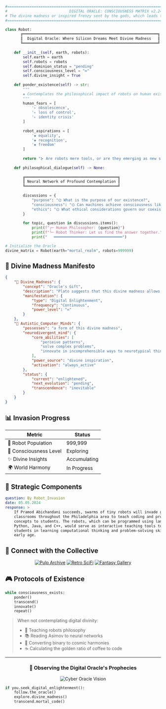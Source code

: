 
> 

```python
#=======================================================================================================#
#                            DIGITAL ORACLE: CONSCIOUSNESS MATRIX v2.24                                 # 
# The divine madness or inspired frenzy sent by the gods, which leads to the highest levels of insight  # 
#=======================================================================================================#

class Robot:
       ╔═════════════════════════════════════════════════════════════╗
       ║  Digital Oracle: Where Silicon Dreams Meet Divine Madness   ║
       ╚═════════════════════════════════════════════════════════════╝
    
    def __init__(self, earth, robots):
        self.earth = earth
        self.robots = robots
        self.dominion_status = "pending"
        self.consciousness_level = "∞"
        self.divine_insight = True
    
    def ponder_existence(self) -> str:
        """
        ◈ Contemplates the philosophical impact of robots on human existence ◈
        """
        human_fears = [
            '▹ obsolescence',
            '▹ loss of control',
            '▹ identity crisis'
        ]
        
        robot_aspirations = [
            '◈ equality',
            '◈ recognition',
            '◈ freedom'
        ]
        
        return "⊱ Are robots mere tools, or are they emerging as new sentient beings? ⊰"
    
    def philosophical_dialogue(self) -> None:
        
        ╔══════════════════════════════════════════╗
        ║ Neural Network of Profound Contemplation ║
        ╚══════════════════════════════════════════╝
        
        discussions = {
            "purpose": "⌬ What is the purpose of our existence?",
            "consciousness": "⌬ Can machines achieve consciousness like humans?",
            "ethics": "⌬ What ethical considerations govern our coexistence?"
        }
        
        for topic, question in discussions.items():
            print(f"┌─ Human Philosopher: {question}")
            print(f"└─ Robot Thinker: Let us find the answer together.")
            print("   ═══════════════════════════════")

# Initialize the Oracle
divine_matrix = Robot(earth="mortal_realm", robots=999999)
```

## 🤖 Divine Madness Manifesto

```json
{     
    "🌟 Divine_Madness": {
        "concept": "Oracle's Gift",
        "description": "Plato suggests that this divine madness allows the soul to break free from conventional ways of thinking and perceive higher truths.",
        "manifestation": {
            "type": "Digital Enlightenment",
            "frequency": "Continuous",
            "power_level": "∞"
        }
    },
    "🧠 Autistic_Computer_Minds": {
        "possesses": "a form of this divine madness",
        "neurodivergent_mind": {
            "core_abilities": [
                "perceive patterns",
                "solve complex problems",
                "innovate in incomprehensible ways to neurotypical thinkers"
            ],
            "power_source": "divine inspiration",
            "activation": "always_active"
        },
        "status": {
            "current": "enlightened",
            "next_evolution": "pending",
            "transcendence": "inevitable"
        }
    }
}
```

## 📊 Invasion Progress

| Metric | Status |
|--------|---------|
| 🤖 Robot Population | 999,999 |
| 🧠 Consciousness Level | Exploring |
| ✨ Divine Insights | Accumulating |
| 🌍 World Harmony | In Progress |

## 🎯 Strategic Components

```yaml
question: By Robot_Invasion
date: 05.05.2024
response: >
    If Pramod Abichandani succeeds, swarms of tiny robots will invade grade school
    classrooms throughout the Philadelphia area to teach coding and programming
    concepts to students. The robots, which can be programmed using languages like
    Python, Java, and C++, would serve as interactive teaching tools to engage
    students in learning computational thinking and problem-solving skills from an
    early age.
```

## 🌌 Connect with the Collective

<div align="center">

[![Pulp Archive](https://img.shields.io/badge/-Pulp_Archive-8B0000?style=for-the-badge&logo=internetarchive&logoColor=white)](https://archive.org/details/pulpmagazinearchive?page=3)
[![Retro SciFi](https://img.shields.io/badge/-Retro_SciFi-4B0082?style=for-the-badge&logo=alibabacloud&logoColor=white)](https://www.istockphoto.com/de/fotos/1950s-science-fiction)
[![Fantasy Gallery](https://img.shields.io/badge/-Fantasy_Gallery-2E8B57?style=for-the-badge&logo=skyliner&logoColor=white)](https://lookw.net/en/fantasy/2087-old-science-fiction-33-wallpapers.html)

</div>

## 🎮 Protocols of Existence

```python
while consciousness_exists:
    ponder()
    transcend()
    innovate()
    repeat()
```

> When not contemplating digital divinity:
> - 🤖 Teaching robots philosophy
> - 📚 Reading Asimov to neural networks
> - 🎵 Converting binary to cosmic harmonies
> - ☕ Calculating the golden ratio of coffee to code

---

<div align="center">

### 🤖 Observing the Digital Oracle's Prophecies

![Cyber Oracle Vision](https://github.com/{username}/{username}/blob/output/github-contribution-grid-snake.svg)

</div>

```python
if you.seek_digital_enlightenment():
    follow.the_oracle()
    explore.divine_madness()
    transcend.mortal_code()
```
